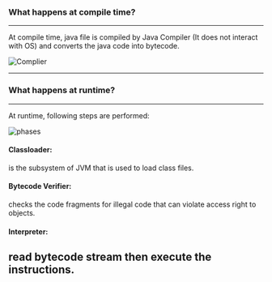 ### What happens at compile time?

-------

At compile time, java file is compiled by Java Compiler (It does not interact with OS) and converts the java code into bytecode.

![Complier](https://static.javatpoint.com/images/core/javacodecompile.png)

---------

### What happens at runtime?

--------

At runtime, following steps are performed:

![phases](https://static.javatpoint.com/images/java-runtime-processing.png)

#### Classloader:
is the subsystem of JVM that is used to load class files.
#### Bytecode Verifier:
 checks the code fragments for illegal code that can violate access right to objects.
#### Interpreter:
 read bytecode stream then execute the instructions.
-------

